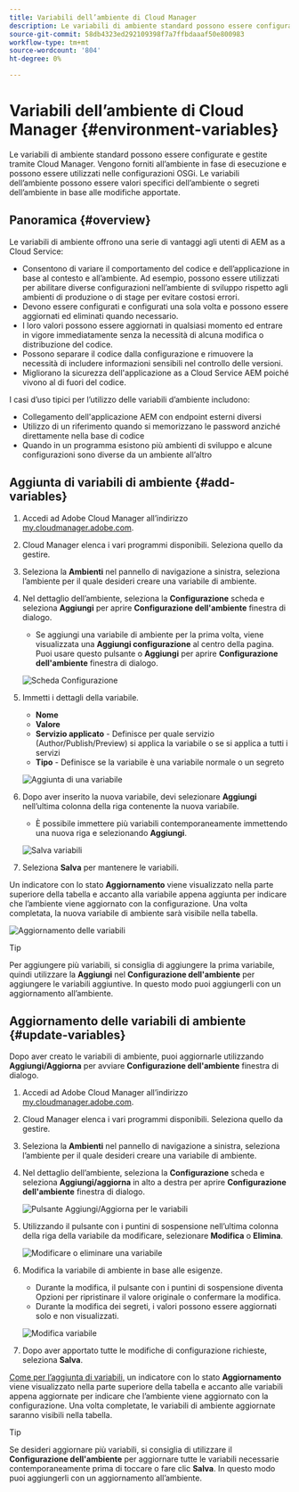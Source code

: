 ```yaml
---
title: Variabili dell’ambiente di Cloud Manager
description: Le variabili di ambiente standard possono essere configurate e gestite tramite Cloud Manager e fornite all’ambiente di runtime, da utilizzare nella configurazione OSGi.
source-git-commit: 58db4323ed292109398f7a7ffbdaaaf50e800983
workflow-type: tm+mt
source-wordcount: '804'
ht-degree: 0%

---
```



# Variabili dell’ambiente di Cloud Manager {#environment-variables}

Le variabili di ambiente standard possono essere configurate e gestite tramite Cloud Manager. Vengono forniti all’ambiente in fase di esecuzione e possono essere utilizzati nelle configurazioni OSGi. Le variabili dell’ambiente possono essere valori specifici dell’ambiente o segreti dell’ambiente in base alle modifiche apportate.

## Panoramica {#overview}

Le variabili di ambiente offrono una serie di vantaggi agli utenti di AEM as a Cloud Service:

* Consentono di variare il comportamento del codice e dell’applicazione in base al contesto e all’ambiente. Ad esempio, possono essere utilizzati per abilitare diverse configurazioni nell’ambiente di sviluppo rispetto agli ambienti di produzione o di stage per evitare costosi errori.
* Devono essere configurati e configurati una sola volta e possono essere aggiornati ed eliminati quando necessario.
* I loro valori possono essere aggiornati in qualsiasi momento ed entrare in vigore immediatamente senza la necessità di alcuna modifica o distribuzione del codice.
* Possono separare il codice dalla configurazione e rimuovere la necessità di includere informazioni sensibili nel controllo delle versioni.
* Migliorano la sicurezza dell&#39;applicazione as a Cloud Service AEM poiché vivono al di fuori del codice.

I casi d’uso tipici per l’utilizzo delle variabili d’ambiente includono:

* Collegamento dell&#39;applicazione AEM con endpoint esterni diversi
* Utilizzo di un riferimento quando si memorizzano le password anziché direttamente nella base di codice
* Quando in un programma esistono più ambienti di sviluppo e alcune configurazioni sono diverse da un ambiente all’altro

## Aggiunta di variabili di ambiente {#add-variables}

1. Accedi ad Adobe Cloud Manager all’indirizzo [my.cloudmanager.adobe.com](https://my.cloudmanager.adobe.com/).
1. Cloud Manager elenca i vari programmi disponibili. Seleziona quello da gestire.
1. Seleziona la **Ambienti** nel pannello di navigazione a sinistra, seleziona l’ambiente per il quale desideri creare una variabile di ambiente.
1. Nel dettaglio dell’ambiente, seleziona la **Configurazione** scheda e seleziona **Aggiungi** per aprire **Configurazione dell&#39;ambiente** finestra di dialogo.
   * Se aggiungi una variabile di ambiente per la prima volta, viene visualizzata una **Aggiungi configurazione** al centro della pagina. Puoi usare questo pulsante o **Aggiungi** per aprire **Configurazione dell&#39;ambiente** finestra di dialogo.

   ![Scheda Configurazione](assets/configuration-tab.png)

1. Immetti i dettagli della variabile.
   * **Nome**
   * **Valore**
   * **Servizio applicato** - Definisce per quale servizio (Author/Publish/Preview) si applica la variabile o se si applica a tutti i servizi
   * **Tipo** - Definisce se la variabile è una variabile normale o un segreto

   ![Aggiunta di una variabile](assets/add-variable.png)

1. Dopo aver inserito la nuova variabile, devi selezionare **Aggiungi** nell’ultima colonna della riga contenente la nuova variabile.
   * È possibile immettere più variabili contemporaneamente immettendo una nuova riga e selezionando **Aggiungi**.

   ![Salva variabili](assets/save-variables.png)

1. Seleziona **Salva** per mantenere le variabili.

Un indicatore con lo stato **Aggiornamento** viene visualizzato nella parte superiore della tabella e accanto alla variabile appena aggiunta per indicare che l’ambiente viene aggiornato con la configurazione. Una volta completata, la nuova variabile di ambiente sarà visibile nella tabella.

![Aggiornamento delle variabili](assets/updating-variables.png)

>[!TIP]
>
>Per aggiungere più variabili, si consiglia di aggiungere la prima variabile, quindi utilizzare la **Aggiungi** nel **Configurazione dell&#39;ambiente** per aggiungere le variabili aggiuntive. In questo modo puoi aggiungerli con un aggiornamento all’ambiente.

## Aggiornamento delle variabili di ambiente {#update-variables}

Dopo aver creato le variabili di ambiente, puoi aggiornarle utilizzando **Aggiungi/Aggiorna** per avviare **Configurazione dell&#39;ambiente** finestra di dialogo.

1. Accedi ad Adobe Cloud Manager all’indirizzo [my.cloudmanager.adobe.com](https://my.cloudmanager.adobe.com/).
1. Cloud Manager elenca i vari programmi disponibili. Seleziona quello da gestire.
1. Seleziona la **Ambienti** nel pannello di navigazione a sinistra, seleziona l’ambiente per il quale desideri creare una variabile di ambiente.
1. Nel dettaglio dell’ambiente, seleziona la **Configurazione** scheda e seleziona **Aggiungi/aggiorna** in alto a destra per aprire **Configurazione dell&#39;ambiente** finestra di dialogo.

   ![Pulsante Aggiungi/Aggiorna per le variabili](assets/add-update-variables.png)

1. Utilizzando il pulsante con i puntini di sospensione nell’ultima colonna della riga della variabile da modificare, selezionare **Modifica** o **Elimina**.

   ![Modificare o eliminare una variabile](assets/edit-delete-variable.png)

1. Modifica la variabile di ambiente in base alle esigenze.
   * Durante la modifica, il pulsante con i puntini di sospensione diventa Opzioni per ripristinare il valore originale o confermare la modifica.
   * Durante la modifica dei segreti, i valori possono essere aggiornati solo e non visualizzati.

   ![Modifica variabile](assets/edit-variable.png)

1. Dopo aver apportato tutte le modifiche di configurazione richieste, seleziona **Salva**.

[Come per l’aggiunta di variabili,](#add-variables) un indicatore con lo stato **Aggiornamento** viene visualizzato nella parte superiore della tabella e accanto alle variabili appena aggiornate per indicare che l’ambiente viene aggiornato con la configurazione. Una volta completate, le variabili di ambiente aggiornate saranno visibili nella tabella.

>[!TIP]
>
>Se desideri aggiornare più variabili, si consiglia di utilizzare il **Configurazione dell&#39;ambiente** per aggiornare tutte le variabili necessarie contemporaneamente prima di toccare o fare clic **Salva**. In questo modo puoi aggiungerli con un aggiornamento all’ambiente.
